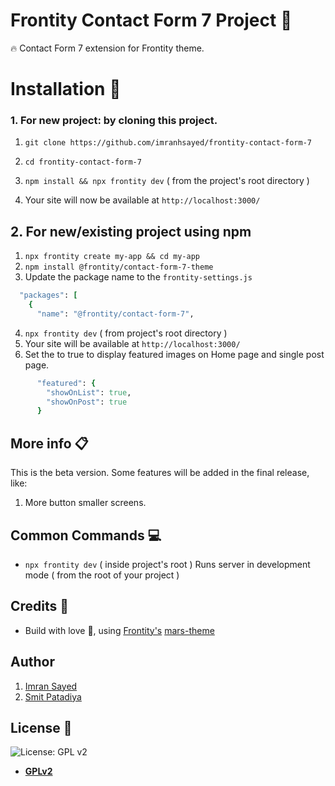 # Frontity Contact Form 7 Project :art:

:fire: Contact Form 7 extension for Frontity theme.

# Installation :wrench:

### 1. For new project: by cloning this project.

1. `git clone https://github.com/imranhsayed/frontity-contact-form-7`
2. `cd frontity-contact-form-7`
3. `npm install && npx frontity dev` ( from the project's root directory )
 
4. Your site will now be available at `http://localhost:3000/`

## 2. For new/existing project using npm

1. `npx frontity create my-app && cd my-app`
2. `npm install @frontity/contact-form-7-theme`
3. Update the package name to the `frontity-settings.js`
```ruby
  "packages": [
    {
      "name": "@frontity/contact-form-7",
```
4. `npx frontity dev` ( from project's root directory )
5. Your site will be available at `http://localhost:3000/`
6. Set the to true to display featured images on Home page and single post page.
```ruby
      "featured": {
        "showOnList": true,
        "showOnPost": true
      }
```

## More info :clipboard:

This is the beta version. Some features will be added in the final release, like:

1. More button smaller screens.

## Common Commands :computer:

- `npx frontity dev` ( inside project's root ) Runs server in development mode ( from the root of your project )

## Credits :white_flower:

- Build with love :blue_heart:, using [Frontity's](https://frontity.org) [mars-theme](https://www.npmjs.com/package/@frontity/mars-theme)

## Author

1. [Imran Sayed](https://twitter.com/imranhsayed)
2. [Smit Patadiya](https://twitter.com/smit_patadiya)

## License :scroll:

![License: GPL v2](https://img.shields.io/badge/License-GPL%20v2-blue.svg)

- **[GPLv2](https://www.gnu.org/licenses/old-licenses/gpl-2.0.en.html)**
